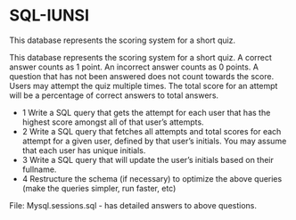 # SQL-IUNSI
This database represents the scoring system for a short quiz.

This database represents the scoring system for a short quiz.  A correct answer counts as 1 point.  An incorrect answer counts as 0 points.  A question that has not been answered does not count towards the score.  Users may attempt the quiz multiple times.  The total score for an attempt will be a percentage of correct answers to total answers.
 
* 1  Write a SQL query that gets the attempt for each user that has the highest score amongst all of that user’s attempts.
* 2  Write a SQL query that fetches all attempts and total scores for each attempt for a given user, defined by that user’s initials.  You may assume that each user has unique initials.
* 3  Write a SQL query that will update the user’s initials based on their fullname. 
* 4  Restructure the schema (if necessary) to optimize the above queries (make the queries simpler, run faster, etc)

File:
Mysql.sessions.sql - has detailed answers to above questions.
